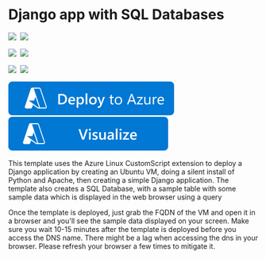 # Django app with SQL Databases

<IMG SRC="https://azurequickstartsservice.blob.core.windows.net/badges/sqldb-django-on-ubuntu/PublicLastTestDate.svg" />&nbsp;
<IMG SRC="https://azurequickstartsservice.blob.core.windows.net/badges/sqldb-django-on-ubuntu/PublicDeployment.svg" />&nbsp;

<IMG SRC="https://azurequickstartsservice.blob.core.windows.net/badges/sqldb-django-on-ubuntu/FairfaxLastTestDate.svg" />&nbsp;
<IMG SRC="https://azurequickstartsservice.blob.core.windows.net/badges/sqldb-django-on-ubuntu/FairfaxDeployment.svg" />&nbsp;

<IMG SRC="https://azurequickstartsservice.blob.core.windows.net/badges/sqldb-django-on-ubuntu/BestPracticeResult.svg" />&nbsp;
<IMG SRC="https://azurequickstartsservice.blob.core.windows.net/badges/sqldb-django-on-ubuntu/CredScanResult.svg" />&nbsp;

<a href="https://portal.azure.com/#create/Microsoft.Template/uri/https%3A%2F%2Fraw.githubusercontent.com%2FAzure%2Fazure-quickstart-templates%2Fmaster%2Fsqldb-django-on-ubuntu%2Fazuredeploy.json" target="_blank"><img src="https://raw.githubusercontent.com/Azure/azure-quickstart-templates/master/1-CONTRIBUTION-GUIDE/images/deploytoazure.svg"/></a>
<a href="http://armviz.io/#/?load=https%3A%2F%2Fraw.githubusercontent.com%2FAzure%2Fazure-quickstart-templates%2Fmaster%2Fsqldb-django-on-ubuntu%2Fazuredeploy.json" target="_blank">
    <img src="https://raw.githubusercontent.com/Azure/azure-quickstart-templates/master/1-CONTRIBUTION-GUIDE/images/visualizebutton.svg"/>
</a>

This template uses the Azure Linux CustomScript extension to deploy a Django application by creating an Ubuntu VM, doing a silent install of Python and Apache, then creating a simple Django application. The template also creates a SQL Database, with a sample table with some sample data which is displayed in the web browser using a query

Once the template is deployed, just grab the FQDN of the VM and open it in a browser and you'll see the sample data displayed on your screen. Make sure you wait 10-15 minutes after the template is deployed before you access the DNS name. There might be a lag when accessing the dns in your browser. Please refresh your browser a few times to mitigate it.

